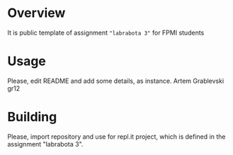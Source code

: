 # Overview

It is public template of assignment `"labrabota 3"` for FPMI students

# Usage

Please, edit README and add some details, as instance. Artem Grablevski gr12

# Building

Please, import repository and use for repl.it project, which is defined in the assignment "labrabota 3".
